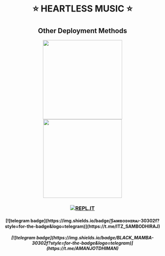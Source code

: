 <h1 align= center><b>⭐️ HEARTLESS MUSIC ⭐️</b></h1>


  
<h2 align="center">
   Other Deployment Methods
</h2>

<p align="center">
<a href="https://railway.app/new/template?template=https://github.com/HearTlessOp/sambodhirakmusic&envs=BOT_TOKEN%2CAPI_ID%2CAPI_HASH%2CSTRING_SESSION%2CSUDO_USERS%2COWNER_ID%2CDURATION_LIMIT%2CSUPPORT_CHANNEL%2CMONGO_DB_URI%2CLOG_GROUP_ID%2CASSISTANT_PREFIX%2CMUSIC_BOT_NAME%2CSUPPORT_GROUP&optionalEnvs=SUPPORT_CHANNEL%2CSUPPORT_GROUP"><img src="https://img.shields.io/badge/Deploy%20To%20Railway-blueviolet?style=for-the-badge&logo=railway" width="252""/</a>
  <a href="https://dashboard.heroku.com/new?template=https://github.com/HearTlessOp/sambodhirajmusic"><img src="https://img.shields.io/badge/Deploy%20To%20Heroku-blueviolet?style=for-the-badge&logo=heroku" width="250""/</a>  

</p>

<h3 align= center><b>  

[![REPL.IT](https://img.shields.io/badge/repl.it-generateString-yellowgreen )](https://replit.com/@Jaggi444/HEARTLESS-MUSIC#main.py)
  </b></h3>


<h4 align= center><b>
[![telegram badge](https://img.shields.io/badge/S͟ᴀᴍʙᴏᴅʜɪʀᴀᴊ-30302f?style=for-the-badge&logo=telegram)](https://t.me/ITZ_SAMBODHIRAJ)
  </b></h4>
  
  
<h5 align= center><b>
[![telegram badge](https://img.shields.io/badge/BLACK_MAMBA-30302f?style=for-the-badge&logo=telegram)](https://t.me/AMANJOTDHIMAN)
  </b></h5>
